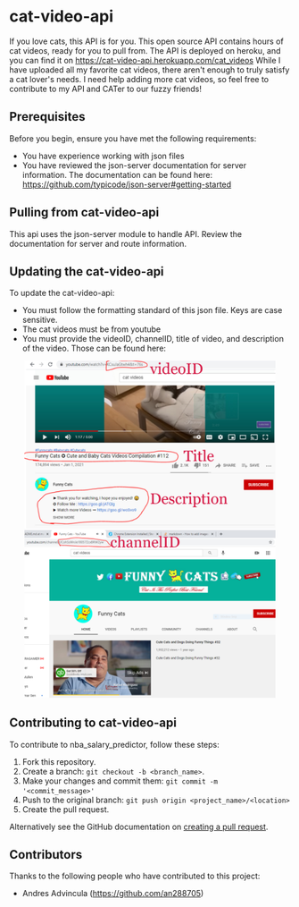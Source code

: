 # cat-video-api

If you love cats, this API is for you. This open source API contains hours of cat videos, ready for you to pull from. The API is deployed on heroku, and you can find it on https://cat-video-api.herokuapp.com/cat_videos 
While I have uploaded all my favorite cat videos, there aren't enough to truly satisfy a cat lover's needs. I need help adding more cat videos, so feel free to contribute to my API and CATer to our fuzzy friends!

## Prerequisites

Before you begin, ensure you have met the following requirements:
* You have experience working with json files
* You have reviewed the json-server documentation for server information. The documentation can be found here: https://github.com/typicode/json-server#getting-started

## Pulling from cat-video-api
This api uses the json-server module to handle API. Review the documentation for server and route information.

## Updating the cat-video-api

To update the cat-video-api: 
* You must follow the formatting standard of this json file. Keys are case sensitive.
* The cat videos must be from youtube
* You must provide the videoID, channelID, title of video, and description of the video. Those can be found here:

<div align="center">
  <img src="https://github.com/an288705/cat-video-api/blob/main/youtube%20information.jpg" width="450" title="hover text">
  <img src="https://github.com/an288705/cat-video-api/blob/main/channel%20information.jpg" width="450" title="hover text">
</div>

## Contributing to cat-video-api

To contribute to nba_salary_predictor, follow these steps:

1. Fork this repository.
2. Create a branch: `git checkout -b <branch_name>`.
3. Make your changes and commit them: `git commit -m '<commit_message>'`
4. Push to the original branch: `git push origin <project_name>/<location>`
5. Create the pull request.

Alternatively see the GitHub documentation on [creating a pull request](https://help.github.com/en/github/collaborating-with-issues-and-pull-requests/creating-a-pull-request).

## Contributors

Thanks to the following people who have contributed to this project:

* Andres Advincula (https://github.com/an288705)
